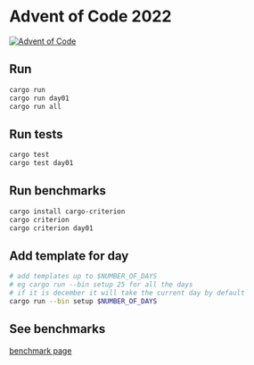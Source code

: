 # Advent of Code 2022

[![Advent of Code](https://github.com/rikharink/adventofcode/actions/workflows/aoc.yml/badge.svg)](https://github.com/rikharink/adventofcode/actions/workflows/aoc.yml)

## Run

```sh
cargo run
cargo run day01
cargo run all
```

## Run tests

```sh
cargo test
cargo test day01
```

## Run benchmarks

```sh
cargo install cargo-criterion
cargo criterion
cargo criterion day01
```

## Add template for day

```sh
# add templates up to $NUMBER_OF_DAYS
# eg cargo run --bin setup 25 for all the days
# if it is december it will take the current day by default
cargo run --bin setup $NUMBER_OF_DAYS
```

## See benchmarks

[benchmark page](https://rikharink.github.io/adventofcode/index.html)
